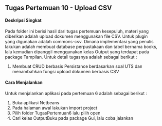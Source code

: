 ## Tugas Pertemuan 10 - Upload CSV
#### Deskripsi Singkat
Pada folder ini berisi hasil dari tugas pertemuan kesepuluh, materi yang diberikan adalah upload dokumen menggunakan file CSV. Untuk plugin yang digunakan adalah commons-csv. Dimana implementasi yang penulis lakukan adalah membuat database perpustakaan dan tabel bernama books, lalu kemudian dipanggil menggunakan kelas Output yang terdapat pada package Tampilan.
Untuk detail tugasnya adalah sebagai berikut :
1. Membuat CRUD berbasis Persistance berdasarkan soal UTS dan menambahkan
fungsi upload dokumen berbasis CSV

#### Cara Menjalankan
Untuk menjalankan aplikasi pada pertemuan 6 adalah sebagai berikut :
1. Buka aplikasi Netbeans
2. Pada halaman awal lakukan import project
3. Pilih folder TugasPertemuan6 lalu pilih open
4. Cari kelas OutputBuku pada package Gui, lalu coba jalankan
